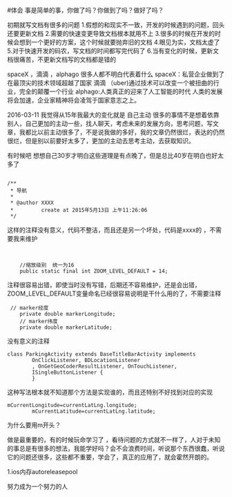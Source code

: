 #体会
事是简单的事，你做了吗？你做到了吗？做好了吗？


初期就写文档有很多的问题
	1.假想的和现实不一致，开发的时候遇到的问题，回头还要更新文档
	2.需要的快速变更导致文档根本就用不上
	3.很多的时候在开发的时候会想到一个更好的方案，这个时候就要抛弃旧的文档
	4.眼见为实，文档太虚了
	5.对于快速开发的码农，写文档的时间都写完代码了
	6.当有变化的时候，更新文档很痛苦，不更新文档写的文档都是错的


spaceX  ，滴滴 ，alphago 很多人都不明白代表着什么
spaceX：私营企业做到了在最顶尖的技术领域超越了国家
滴滴 （uber)通过技术可以改变一个被扭曲的行业，完全的颠覆一个行业
alphago:人类真正的迎来了人工智能的时代
人类的发展将会加速，企业家精神将会凌驾于国家意志之上。

2016-03-11
我觉得从15年我最大的变化就是 自己主动 很多的事情不是想着依靠别人，自己更加的主动一些，找人聊天，考虑未来的发展方向，思考问题，写文章，我都比以前主动很多了，不是说我做的多好，我的文章仍然很烂，表达的仍然很烂，但是别以前要好太多了，更加的主动去思考主动，去获取知识。

有时候吧 想想自己30岁才明白这些道理是有点晚了，但是总比40岁在明白也好太多了



```

/**
 * 导航
 *
 * @author XXXX
 *         create at 2015年5月13日 上午11:26:06
 */
```
这样的注释没有意义，代码不整洁，而且还是另一个坏处，代码是xxxx的 ，不需要我来维护


```


    //缩放级别  统一为16
    public static final int ZOOM_LEVEL_DEFAULT = 14;

```
注释很容易出错，即使当时没有写错，后期还不容易维护，还是会出错，ZOOM_LEVEL_DEFAULT变量命名已经很容易说明是干什么用的了，不需要注释

```
 // marker经度
    private double markerLongitude;
    // marker纬度
    private double markerLatitude;
```
没有意义的注释

```
class ParkingActivity extends BaseTitleBarActivity implements
        OnClickListener, BDLocationListener
        , OnGetGeoCoderResultListener, OnTouchListener,
        ISingleButtonListener {
        }
```
这种写法根本就不知道那个方法是实现谁的，而且还特别不好找到对应的实现

```
mCurrentLongitude=currentLatLng.longitude;
        mCurrentLatitude=currentLatLng.latitude;
```
为什么要用m开头？



做是最重要的，有的时候玩命学习了 ，看待问题的方式就不一样了，人对于未知的事总是有很多的想法，我能学好吗？会不会浪费时间，听说那个东西很蠢，听说它的问题还很多，这些都不重要，学会了，真正的应用了，就会霍然开朗的。



1.ios内存autoreleasepool



努力成为一个努力的人

